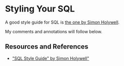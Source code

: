 # Styling Your SQL

A good style guide for SQL is [the one by Simon Holywell][HOLYWELL].

My comments and annotations will follow below.

## Resources and References

- ["SQL Style Guide" by Simon Holywell"][HOLYWELL]

[HOLYWELL]: https://www.sqlstyle.guide/

